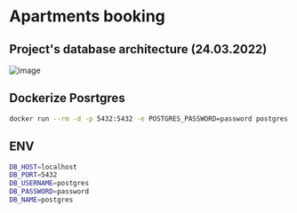 # Apartments booking

## Project's database architecture (24.03.2022)
![image](https://user-images.githubusercontent.com/57063378/159779989-91447b95-b54a-43ee-bc64-7940b0d916d6.png)

## Dockerize Posrtgres
```bash
docker run --rm -d -p 5432:5432 -e POSTGRES_PASSWORD=password postgres 
```

## ENV
```bash
DB_HOST=localhost
DB_PORT=5432
DB_USERNAME=postgres
DB_PASSWORD=password
DB_NAME=postgres
```

